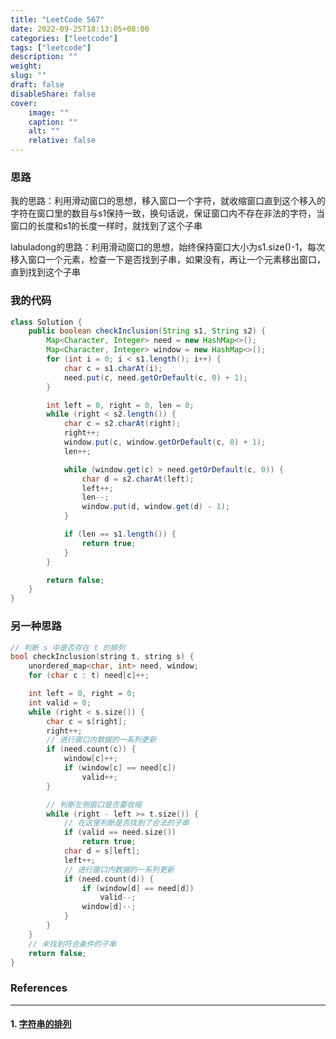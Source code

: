 ```yaml
---
title: "LeetCode 567"
date: 2022-09-25T18:13:05+08:00
categories: ["leetcode"]
tags: ["leetcode"]
description: ""
weight:
slug: ""
draft: false
disableShare: false
cover:
    image: ""
    caption: ""
    alt: ""
    relative: false
---
```


### 思路

我的思路：利用滑动窗口的思想，移入窗口一个字符，就收缩窗口直到这个移入的字符在窗口里的数目与s1保持一致，换句话说，保证窗口内不存在非法的字符，当窗口的长度和s1的长度一样时，就找到了这个子串

labuladong的思路：利用滑动窗口的思想，始终保持窗口大小为s1.size()-1，每次移入窗口一个元素，检查一下是否找到子串，如果没有，再让一个元素移出窗口，直到找到这个子串

### 我的代码

```java
class Solution {
    public boolean checkInclusion(String s1, String s2) {
        Map<Character, Integer> need = new HashMap<>();
        Map<Character, Integer> window = new HashMap<>();
        for (int i = 0; i < s1.length(); i++) {
            char c = s1.charAt(i);
            need.put(c, need.getOrDefault(c, 0) + 1);
        }

        int left = 0, right = 0, len = 0;
        while (right < s2.length()) {
            char c = s2.charAt(right);
            right++;
            window.put(c, window.getOrDefault(c, 0) + 1);
            len++;

            while (window.get(c) > need.getOrDefault(c, 0)) {
                char d = s2.charAt(left);
                left++;
                len--;
                window.put(d, window.get(d) - 1);
            }

            if (len == s1.length()) {
                return true;
            }
        }

        return false;
    }
}
```

### 另一种思路

```c++
// 判断 s 中是否存在 t 的排列
bool checkInclusion(string t, string s) {
    unordered_map<char, int> need, window;
    for (char c : t) need[c]++;

    int left = 0, right = 0;
    int valid = 0;
    while (right < s.size()) {
        char c = s[right];
        right++;
        // 进行窗口内数据的一系列更新
        if (need.count(c)) {
            window[c]++;
            if (window[c] == need[c])
                valid++;
        }

        // 判断左侧窗口是否要收缩
        while (right - left >= t.size()) {
            // 在这里判断是否找到了合法的子串
            if (valid == need.size())
                return true;
            char d = s[left];
            left++;
            // 进行窗口内数据的一系列更新
            if (need.count(d)) {
                if (window[d] == need[d])
                    valid--;
                window[d]--;
            }
        }
    }
    // 未找到符合条件的子串
    return false;
}
```

### References

---

#### 1. [字符串的排列](https://leetcode.cn/problems/permutation-in-string/)
